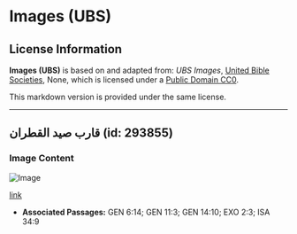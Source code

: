# Images (UBS)

## License Information

**Images (UBS)** is based on and adapted from: _UBS Images_, [United Bible Societies](https://unitedbiblesocieties.org/), None, which is licensed under a [Public Domain CC0](https://creativecommons.org/public-domain/cc0/).

This markdown version is provided under the same license.



--------------------------------

## قارب صيد القطران (id: 293855)

### Image Content

![Image](https://cdn.aquifer.bible/aquifer-content/resources/Media/WEB-0858_tar_fishing_boat.jpg)

[link](https://cdn.aquifer.bible/aquifer-content/resources/Media/WEB-0858_tar_fishing_boat.jpg)

* **Associated Passages:** GEN 6:14; GEN 11:3; GEN 14:10; EXO 2:3; ISA 34:9

